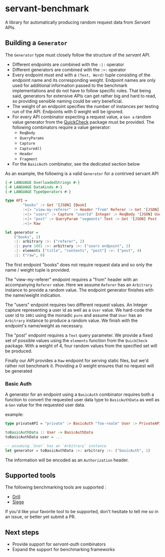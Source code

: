 # servant-benchmark

A library for automatically producing random request data from *Servant* APIs. 

## Building a `Generator`

The `Generator` type must closely follow the structure of the *servant* API. 

* Different endpoints are combined with the `:|:` operator
* Different generators are combined with the `:>:` operator
* Every endpoint must end with a  `(Text, Word)` tuple consisting of the endpoint name and its corresponding weight.
  Endpoint names are only used for additional information passed to the benchmark implementations
  and do not have to follow specific rules. That being said, generators for extensive APIs can get
  rather big and hard to read, so providing sensible naming could be very beneficial.  
* The weight of an endpoint specifies the number of instances per testing run
  of the API. Endpoints with 0 weight will be ignored.
* For every API combinator expecting a request value, a `Gen a` random value generator from the
  [QuickCheck](https://hackage.haskell.org/package/QuickCheck) package must be provided. 
  The following combinators require a value generator:
    * `ReqBody`
    * `QueryParams`
    * `Capture`
    * `CaptureAll`
    * `Header`
    * `Fragment`
* For the `BasicAuth` combinator, see the dedicated section below 

As an example, the following is a valid `Generator` for a contrived servant API

````haskell
{-# LANGUAGE OverloadedStrings #-}
{-# LANGUAGE DataKinds #-}
{-# LANGUAGE TypeOperators #-}

type API = 
        "books" :> Get '[JSON] [Book]
        :<|> "view-my-referer" :> Header "from" Referer :> Get '[JSON] Referer
        :<|> "users" :> Capture "userId" Integer :> ReqBody '[JSON] User :> Put '[JSON] User
        :<|> "post" :> QueryParam "segments" Text :> Get '[JSON] Post
        :<|> Raw

let generator =
    ("books", 1)
    :|: arbitrary :>: ("referer", 2)
    :|: pure 1001 :>: arbitrary :>: ("users endpoint", 2)
    :|: elements ["title", "contents", "post"] :>: ("post", 4)
    :|: ("raw", 0)
````

The first endpoint "books" does not require request data and so only the name / weight tuple is
provided.

The "view-my-referer" endpoint requires a "from" header with an accompanying `Referer` value. Here
we assume `Referer` has an `Arbitrary` instance to provide a random value. The endpoint generator
finishes with the name/weight indication.

The "users" endpoint requires two different request values. An Integer capture representing a user
id as well as a `User` value. We hard-code the user id to `1001` using the monadic `pure` and assume that
`User` has an `Arbitrary` instance to produce a random value. We finish with the endpoint's name/weight as necessary.

The "post" endpoint requires a `Text` query parameter. We provide a fixed set of possible values
using the `elements` function from the `QuickCheck` package. With a weight of 4, four random values
from the specified set will be produced.

Finally our API provides a `Raw` endpoint for serving static files, but we'd rather not benchmark
it. Providing a 0 weight ensures that no request will be generated 

### Basic Auth

A generator for an endpoint using a `BasicAuth` combinator requires both a function to convert the
requested user data type to `BasicAuthData` as well as a `Gen` value for the requested user data. 

example:

````haskell
type privateAPI = "private" :> BasicAuth "foo-realm" User :> PrivateAPI

toBasicAuthData :: User -> BasicAuthData
toBasicAuthData user = ... 

-- assuming `User` has an `Arbitrary` instance
let generator = toBasicAuthData :>: arbitrary :>: ("basicAuth", 1)
````

The information will be encoded as an `Authorization` header.

## Supported tools

The following benchmarking tools are supported :

- [Drill](https://github.com/fcsonline/drill)
- [Siege](src/Servant/Benchmark/Tools/Siege.hs)

If you'd like your favorite tool to be supported, don't hesitate to tell me so in an issue,
or better yet submit a PR.

## Next steps

* Provide support for *servant-auth* combinators
* Expand the support for benchmarking frameworks
